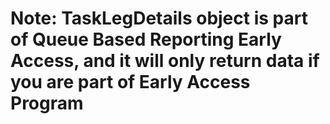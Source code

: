 # Note: TaskLegDetails object is part of Queue Based Reporting Early Access, and it will only return data if you are part of Early Access Program
